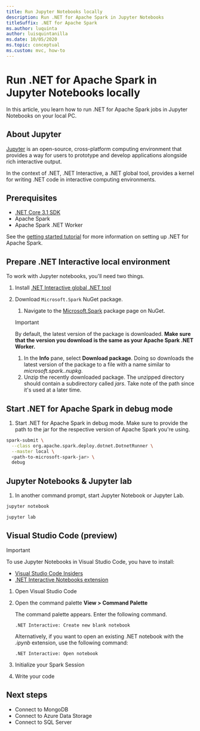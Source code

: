 ```yaml
---
title: Run Jupyter Notebooks locally
description: Run .NET for Apache Spark in Jupyter Notebooks
titleSuffix: .NET for Apache Spark
ms.author: luquinta
author: luisquintanilla
ms.date: 10/05/2020
ms.topic: conceptual
ms.custom: mvc, how-to
---
```


# Run .NET for Apache Spark in Jupyter Notebooks locally

In this article, you learn how to run .NET for Apache Spark jobs in Jupyter Notebooks on your local PC.

## About Jupyter

[Jupyter](https://jupyter.org/) is an open-source, cross-platform computing environment that provides a way for users to prototype and develop applications alongside rich interactive output.

In the context of .NET, .NET Interactive, a .NET global tool, provides a kernel for writing .NET code in interactive computing environments.

## Prerequisites

- [.NET Core 3.1 SDK](https://docs.microsoft.com/dotnet/core/install/)
- Apache Spark
- Apache Spark .NET Worker

See the [getting started tutorial](../tutorials/get-started.md) for more information on setting up .NET for Apache Spark.

## Prepare .NET Interactive local environment

To work with Jupyter notebooks, you'll need two things.

1. Install [.NET Interactive global .NET tool](https://github.com/dotnet/interactive/blob/main/docs/NotebooksLocalExperience.md)
1. Download `Microsoft.Spark` NuGet package.
    1. Navigate to the [Microsoft.Spark](https://www.nuget.org/packages/Microsoft.Spark/) package page on NuGet.

    > [!IMPORTANT]
    > By default, the latest version of the package is downloaded. **Make sure that the version you download is the same as your Apache Spark .NET Worker.**

    1. In the **Info** pane, select **Download package**. Doing so downloads the latest version of the package to a file with a name similar to  *microsoft.spark.<PACKAGE-VERSION>.nupkg*.
    1. Unzip the recently downloaded package. The unzipped directory should contain a subdirectory called *jars*. Take note of the path since it's used at a later time.

## Start .NET for Apache Spark in debug mode

1. Start .NET for Apache Spark in debug mode. Make sure to provide the path to the jar for the respective version of Apache Spark you're using.

```bash
spark-submit \
  --class org.apache.spark.deploy.dotnet.DotnetRunner \
  --master local \
  <path-to-microsoft-spark-jar> \
  debug
```

## Jupyter Notebooks & Jupyter lab

1. In another command prompt, start Jupyter Notebook or Jupyter Lab.

```bash
jupyter notebook
```

```bash
jupyter lab
```

## Visual Studio Code (preview)

> [!IMPORTANT]
> To use Jupyter Notebooks in Visual Studio Code, you have to install:
>    - [Visual Studio Code Insiders](https://code.visualstudio.com/insiders/) 
>    - [.NET Interactive Notebooks extension](https://marketplace.visualstudio.com/items?itemName=ms-dotnettools.dotnet-interactive-vscode)

1. Open Visual Studio Code
1. Open the command palette **View > Command Palette**

    The command palette appears. Enter the following command.

    ```text
    .NET Interactive: Create new blank notebook
    ```

    Alternatively, if you want to open an existing .NET notebook with the *.ipynb* extension, use the following command:

    ```text
    .NET Interactive: Open notebook
    ```

1. Initialize your Spark Session
1. Write your code

## Next steps

- Connect to MongoDB
- Connect to Azure Data Storage
- Connect to SQL Server